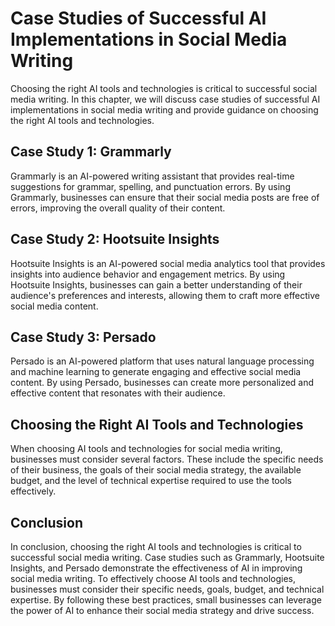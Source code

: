 Case Studies of Successful AI Implementations in Social Media Writing
=======================================================================================================================================================

Choosing the right AI tools and technologies is critical to successful social media writing. In this chapter, we will discuss case studies of successful AI implementations in social media writing and provide guidance on choosing the right AI tools and technologies.

Case Study 1: Grammarly
-----------------------

Grammarly is an AI-powered writing assistant that provides real-time suggestions for grammar, spelling, and punctuation errors. By using Grammarly, businesses can ensure that their social media posts are free of errors, improving the overall quality of their content.

Case Study 2: Hootsuite Insights
--------------------------------

Hootsuite Insights is an AI-powered social media analytics tool that provides insights into audience behavior and engagement metrics. By using Hootsuite Insights, businesses can gain a better understanding of their audience's preferences and interests, allowing them to craft more effective social media content.

Case Study 3: Persado
---------------------

Persado is an AI-powered platform that uses natural language processing and machine learning to generate engaging and effective social media content. By using Persado, businesses can create more personalized and effective content that resonates with their audience.

Choosing the Right AI Tools and Technologies
--------------------------------------------

When choosing AI tools and technologies for social media writing, businesses must consider several factors. These include the specific needs of their business, the goals of their social media strategy, the available budget, and the level of technical expertise required to use the tools effectively.

Conclusion
----------

In conclusion, choosing the right AI tools and technologies is critical to successful social media writing. Case studies such as Grammarly, Hootsuite Insights, and Persado demonstrate the effectiveness of AI in improving social media writing. To effectively choose AI tools and technologies, businesses must consider their specific needs, goals, budget, and technical expertise. By following these best practices, small businesses can leverage the power of AI to enhance their social media strategy and drive success.
